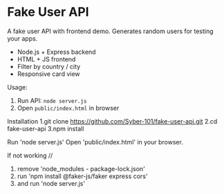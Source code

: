 # Fake User API

A fake user API with frontend demo. Generates random users for testing your apps.  
- Node.js + Express backend  
- HTML + JS frontend  
- Filter by country / city  
- Responsive card view  

Usage:
1. Run API: `node server.js`
2. Open `public/index.html` in browser

Installation 
1.git clone https://github.com/Syber-101/fake-user-api.git
2.cd fake-user-api
3.npm install

Run 'node server.js'
Open 'public/index.html' in your browser.





If not working //

1. remove 'node_modules - package-lock.json'
2. run 'npm install @faker-js/faker express cors'
3. and run 'node server.js'

